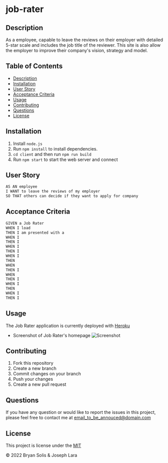 # job-rater

## Description

As a employee, capable to leave the reviews on their employer with detailed 5-star scale and includes the job title of the reviewer. This site is also allow the employer to improve their company's vision, strategy and model.

## Table of Contents

- [Description](#Description)
- [Installation](#Installation)
- [User Story](#user-story)
- [Acceptance Criteria](#acceptance-criteria)
- [Usage](#Usage)
- [Contributing](#Contributing)
- [Questions](#Questions)
- [License](#License)

## Installation

1. Install `node.js`
2. Run `npm install` to install dependencies.
3. `cd client` and then run `npm run build`
4. Run `npm start` to start the web server and connect

## User Story

```md
AS AN employee
I WANT to leave the reviews of my employer
SO THAT others can decide if they want to apply for company
```

## Acceptance Criteria

```md
GIVEN a Job Rater
WHEN I load
THEN I am presented with a
WHEN I
THEN I
WHEN I
THEN I
WHEN I
THEN
WHEN
THEN I
WHEN
THEN I
WHEN I
THEN
WHEN I
THEN I
```

## Usage

The Job Rater application is currently deployed with [Heroku](http://www.google.com)

- Screenshot of Job Rater's homepage
  ![Screenshot]()

## Contributing

1. Fork this repository
2. Create a new branch
3. Commit changes on your branch
4. Push your changes
5. Create a new pull request

## Questions

If you have any question or would like to report the issues in this project, please feel free to contact me at email_to_be_annouced@domain.com

## License

This project is license under the [MIT](./LICENSE)

&copy; 2022 Bryan Solis & Joseph Lara
